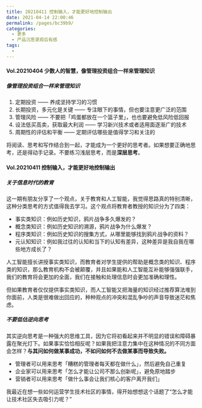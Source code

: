 ```yaml
---
title: 20210411 控制输入，才能更好地控制输出
date: 2021-04-14 22:00:46
permalink: /pages/bc39b9/
categories:
  - 更多
  - 产品沉思录观后有感
tags:
  - 
---
```

#### Vol.20210404 少数人的智慧，像管理投资组合一样来管理知识

##### 像管理投资组合一样来管理知识

1. 定期投资 —— 养成坚持学习的习惯
2. 长期投资，多元化是关键 —— 专注眼下的事情，但也要注意更广泛的范围
3. 管理风险 —— 不要把「鸡蛋都放在一个篮子里」，也也要避免低风险低回报
4. 设法低买高卖，获取最大利润 —— 学习新兴技术或者适用面逐渐广的技术
5. 周期性的评估和平衡 —— 定期评估哪些是值得学习和关注的

将阅读、思考和写作结合到一起，才能成为一个更好的思考者。如果想要正确地思考，还是得动手记录。不要练习浅层思考，而是**深层思考**。

#### Vol.20210411 控制输入，才能更好地控制输出

##### 关于信息时代的教育

这一期有朋友分享了一个观点，关于教育和人工智能，我觉得思路真的特别清晰，这种分类思考的方式值得我去学习。这个观点将教育者教授的知识分为了四类：

- 事实类知识：例如历史知识，鸦片战争多久爆发的？
- 概念类知识：例如历史知识的溯源，鸦片战争为什么爆发？
- 程序类知识：例如历史知识的搜集方式，从哪里能够找到鸦片战争的资料？
- 元认知知识：例如我过往的认知和当下的认知有差异，这种差异是我自我在哪些地方成长了？

人工智能擅长讲授事实类知识，而教育者对学生提供的帮助是概念类的知识、程序类的知识，那么教育机构不会被颠覆，并且如果能和人工智能互补能够强强联手，我们的教育将会更加的全面，我们在接触和处理信息时会更加准确和理性。

但如果教育者仅仅提供事实类知识，而人工智能又把海量的知识经过推荐算法堆到你面前，人类是很难做出回应的，种种观点的冲突和混乱争吵的声音导致迷茫和焦虑。

##### 不要低估逆向思考

其实逆向思考是一种强大的思维工具，因为它将初看起来并不明显的错误和障碍暴露在聚光灯下。如果事实恰恰相反呢？如果我把注意力集中在这种情况的不同方面会怎样？**与其问如何做某事成功，不如问如何不去做某事而导致失败。**

- 管理者可以用来思考「糟糕的管理者每天都在做什么」，然后避免自己重复
- 企业家可以用来思考「怎么才能让公司不那么创新呢」，避免原地踏步
- 营销者可以用来思考「做什么事会让我们核心的客户离开我们」

我最近在想一些如何运营学生技术社区的事情，得开始想想这个话题了“怎么才能让技术社区失去吸引力呢？”

